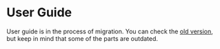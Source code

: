 # User Guide

User guide is in the process of migration. You can check the [old version](https://opennode.atlassian.net/wiki/spaces/WD/pages/22976598/User+Guide),
but keep in mind that some of the parts are outdated.